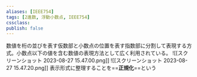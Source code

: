 ```yaml
---
aliases: [IEEE754]
tags: [2進数, 浮動小数点, IEEE754]
cssclass:
publish: false
---
```

数値を桁の並びを表す仮数部と小数点の位置を表す指数部に分割して表現する方式。小数点以下の値を含む数値の表現方法として広く利用されている。
![[スクリーンショット 2023-08-27 15.47.00.png]]
![[スクリーンショット 2023-08-27 15.47.20.png]]
表示形式に整理することを==**正規化**==という